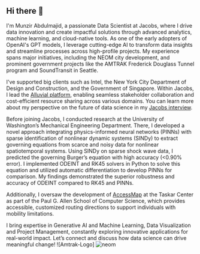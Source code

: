 ## Hi there 👋

I'm Munzir Abdulmajid, a passionate Data Scientist at Jacobs, where I drive data innovation and create impactful solutions through advanced analytics, machine learning, and cloud-native tools. As one of the early adopters of OpenAI's GPT models, I leverage cutting-edge AI to transform data insights and streamline processes across high-profile projects. My experience spans major initiatives, including the NEOM city development, and prominent government projects like the AMTRAK Frederick Douglass Tunnel program and SoundTransit in Seattle.

I've supported big clients such as Intel, the New York City Department of Design and Construction, and the Government of Singapore. Within Jacobs, I lead the [Alluvial platform](https://customers.microsoft.com/en-us/story/1655187821653342085-jacobs-microsoft-fabric-power-bi-partner-professional-services-usa), enabling seamless stakeholder collaboration and cost-efficient resource sharing across various domains. You can learn more about my perspective on the future of data science in my [Jacobs interview](https://www.jacobs.com/newsroom/qa/view-future-data-science-qa-munzir-abdulmajid).

Before joining Jacobs, I conducted research at the University of Washington’s Mechanical Engineering Department. There, I developed a novel approach integrating physics-informed neural networks (PINNs) with sparse identification of nonlinear dynamic systems (SINDy) to extract governing equations from scarce and noisy data for nonlinear spatiotemporal systems. Using SINDy on sparse shock wave data, I predicted the governing Burger’s equation with high accuracy (<0.90% error). I implemented ODEINT and RK45 solvers in Python to solve this equation and utilized automatic differentiation to develop PINNs for comparison. My findings demonstrated the superior robustness and accuracy of ODEINT compared to RK45 and PINNs.

Additionally, I oversaw the development of [AccessMap](https://www.accessmap.app/?region=wa.seattle&lon=-122.334298&lat=47.606386&z=13) at the Taskar Center as part of the Paul G. Allen School of Computer Science, which provides accessible, customized routing directions to support individuals with mobility limitations.

I bring expertise in Generative AI and Machine Learning, Data Visualization and Project Management, constantly exploring innovative applications for real-world impact. Let’s connect and discuss how data science can drive meaningful change!
![Amtrak-Logo] ![neom](https://github.com/user-attachments/assets/4433e38b-be3d-445e-82c1-067ee5f3bd3e)

